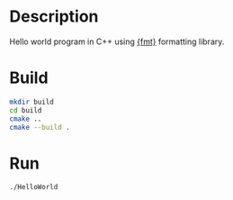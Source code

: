# Description
Hello world program in C++ using [{fmt}](https://github.com/fmtlib/fmt) formatting library.

# Build

```bash
mkdir build
cd build
cmake ..
cmake --build .
```
# Run

```bash
./HelloWorld
```

